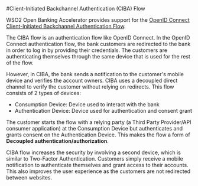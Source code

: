 #Client-Initiated Backchannel Authentication (CIBA) Flow

WSO2 Open Banking Accelerator provides support for the
[OpenID Connect Client-Initiated Backchannel Authentication Flow](https://openid.net/specs/openid-client-initiated-backchannel-authentication-core-1_0.html). 

The CIBA flow is an authentication flow like OpenID Connect. In the OpenID Connect authentication flow, the bank customers 
are redirected to the bank in order to log in by providing their credentials. The customers are authenticating themselves 
through the same device that is used for the rest of the flow. 

However, in CIBA, the bank sends a notification to the customer's mobile device and verifies the account owners. CIBA 
uses a decoupled direct channel to verify the customer without relying on redirects. This flow consists of 2 types of devices:

- Consumption Device:  Device used to interact with the bank
- Authentication Device: Device used for authentication and consent grant

The customer starts the flow with a relying party (a Third Party Provider/API consumer application) at the Consumption Device 
but authenticates and grants consent on the Authentication Device. This makes the flow a form of 
**Decoupled authentication/authorization**.

CIBA flow increases the security by involving a second device, which is similar to Two-Factor Authentication. Customers 
simply receive a mobile notification to authenticate themselves and grant access to their accounts. This also
improves the user experience as the customers are not redirected between websites. 

